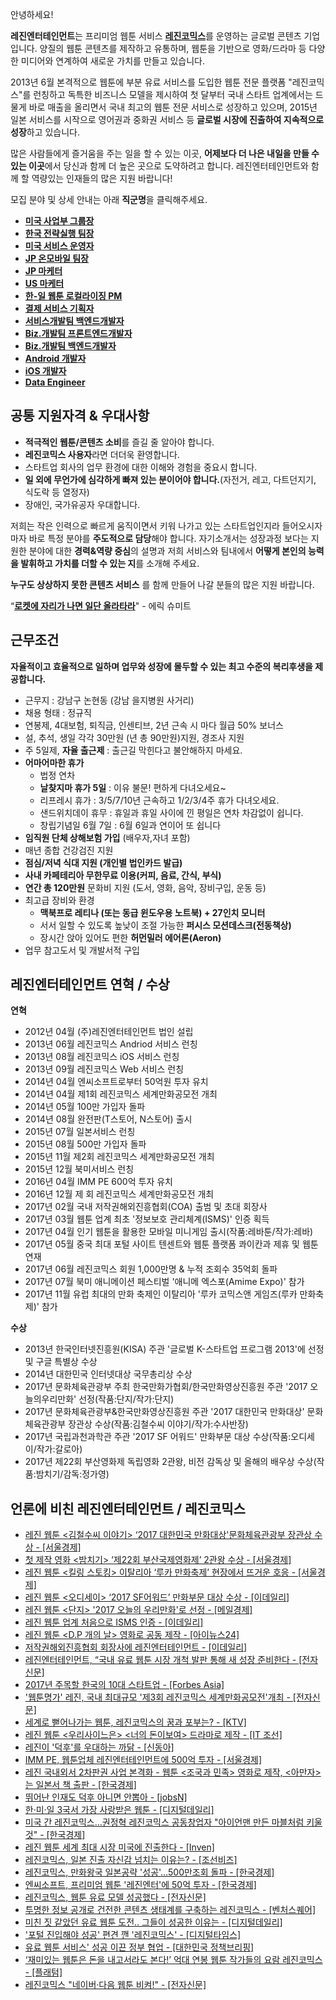 ﻿안녕하세요!


**레진엔터테인먼트**는 프리미엄 웹툰 서비스 [**레진코믹스**](http://www.lezhin.com)를 운영하는 글로벌 콘텐츠 기업입니다.
양질의 웹툰 콘텐츠를 제작하고 유통하며, 웹툰을 기반으로 영화/드라마 등 다양한 미디어와 연계하여 새로운 가치를 만들고 있습니다. 

2013년 6월 본격적으로 웹툰에 부분 유료 서비스를 도입한 웹툰 전문 플랫폼 "레진코믹스"를 런칭하고 독특한 비즈니스 모델을 제시하여 첫 달부터 국내 스타트 업계에서는 드물게 바로 매출을 올리면서 국내 최고의 웹툰 전문 서비스로 성장하고 있으며, 2015년 일본 서비스를 시작으로 영어권과 중화권 서비스 등 **글로벌 시장에 진출하여 지속적으로 성장**하고 있습니다.


많은 사람들에게 즐거움을 주는 일을 할 수 있는 이곳, **어제보다 더 나은 내일을 만들 수 있는 이곳**에서 당신과 함께 더 높은 곳으로 도약하려고 합니다.
레진엔터테인먼트와 함께 할 역량있는 인재들의 많은 지원 바랍니다! 


 
모집 분야 및 상세 안내는 아래 **직군명**을 클릭해주세요.

 - [**미국 사업부 그룹장**](us_business_manager.md)
 - [**한국 전략실행 팀장**](kr_strategy_execution.md)
 - [**미국 서비스 운영자**](US_Operation.md)
 - [**JP 온모바일 팀장**](jp_onmobile_marketing_leader.md)
 - [**JP 마케터**](jp_onmobile_maketer.md)
 - [**US 마케터**](US_onmobile_maketer.md)
 - [**한-일 웹툰 로컬라이징 PM**](JP_translator_pm_ver2.md)
 - [**결제 서비스 기획자**](billing_service.md) 
 - [**서비스개발팀 백엔드개발자**](backend_develop.md)
 - [**Biz.개발팀 프론트엔드개발자**](biz_front_develop.md)
 - [**Biz.개발팀 백엔드개발자**](biz_backend_develop.md)
 - [**Android 개발자**](Android_Developer181002.md) 
 - [**iOS 개발자**](iOS_Developer181002.md) 
 - [**Data Engineer**](data_Engineer.md)

 
 
## 공통 지원자격 & 우대사항

- **적극적인 웹툰/콘텐츠 소비**를 즐길 줄 알아야 합니다.
- **레진코믹스 사용자**라면 더더욱 환영합니다. 
- 스타트업 회사의 업무 환경에 대한 이해와 경험을 중요시 합니다.
- **일 외에 무언가에 심각하게 빠져 있는 분이어야 합니다.**(자전거, 레고, 다트던지기, 식도락 등 열정자)
- 장애인, 국가유공자 우대합니다.



저희는 작은 인력으로 빠르게 움직이면서 키워 나가고 있는 스타트업인지라 들어오시자마자 바로 특정 분야를 **주도적으로 담당**해야 합니다. 자기소개서는 성장과정 보다는 지원한 분야에 대한 **경력&역량 중심**의 설명과 저희 서비스와 팀내에서 **어떻게 본인의 능력을 발휘하고 가치를 더할 수 있는 지**를 소개해 주세요. 

**누구도 상상하지 못한 콘텐츠 서비스** 를 함께 만들어 나갈 분들의 많은 지원 바랍니다.

“[**로켓에 자리가 나면 일단 올라타라**](http://estima.wordpress.com/2012/05/28/sheryl/)" - 에릭 슈미트



## 근무조건
**자율적이고 효율적으로 일하며 업무와 성장에 몰두할 수 있는 최고 수준의 복리후생을 제공합니다.**

- 근무지 : 강남구 논현동 (강남 을지병원 사거리)
- 채용 형태 : 정규직
- 연봉제, 4대보험, 퇴직금, 인센티브, 2년 근속 시 마다 월급 50% 보너스
- 설, 추석, 생일 각각 30만원 (년 총 90만원)지원, 경조사 지원
- 주 5일제, **자율 출근제** : 출근길 막힌다고 불안해하지 마세요.
- **어마어마한 휴가** 
  - 법정 연차 
  - **날찾지마 휴가 5일** : 이유 불문! 편하게 다녀오세요~
  - 리프레시 휴가 : 3/5/7/10년 근속하고 1/2/3/4주 휴가 다녀오세요.
  - 샌드위치데이 휴무 : 휴일과 휴일 사이에 낀 평일은 연차 차감없이 쉽니다.
  - 창립기념일 6월 7일 : 6월 6일과 연이어 또 쉽니다
- **임직원 단체 상해보험 가입** (배우자,자녀 포함)
- 매년 종합 건강검진 지원
- **점심/저녁 식대 지원 (개인별 법인카드 발급)**
- **사내 카페테리아 무한무료 이용(커피, 음료, 간식, 부식)**
- **연간 총 120만원** 문화비 지원 (도서, 영화, 음악, 장비구입, 운동 등)
- 최고급 장비와 환경
  - **맥북프로 레티나 (또는 동급 윈도우용 노트북) + 27인치 모니터**
  - 서서 일할 수 있도록 높낮이 조절 가능한 **퍼시스 모션데스크(전동책상)**
  - 장시간 앉아 있어도 편한 **허먼밀러 에어론(Aeron)**
- 업무 참고도서 및 개발서적 구입 



## 레진엔터테인먼트 연혁 / 수상 

**연혁**
- 2012년 04월   (주)레진엔터테인먼트 법인 설립
- 2013년 06월   레진코믹스 Andriod 서비스 런칭
- 2013년 08월   레진코믹스 iOS 서비스 런칭
- 2013년 09월   레진코믹스 Web 서비스 런칭
- 2014년 04월   엔씨소프트로부터 50억원 투자 유치
- 2014년 04월   제1회 레진코믹스 세계만화공모전 개최
- 2014년 05월   100만 가입자 돌파
- 2014년 08월   완전판(T스토어, N스토어) 출시
- 2015년 07월   일본서비스 런칭
- 2015년 08월   500만 가입자 돌파
- 2015년 11월   제2회 레진코믹스 세계만화공모전 개최
- 2015년 12월   북미서비스 런칭
- 2016년 04월   IMM PE 600억 투자 유치
- 2016년 12월   제 회 레진코믹스 세계만화공모전 개최
- 2017년 02월   국내 저작권해외진흥협회(COA) 출범 및 초대 회장사
- 2017년 03월   웹툰 업계 최초 '정보보호 관리체계(ISMS)' 인증 획득
- 2017년 04월   인기 웹툰을 활용한 모바일 미니게임 출시(작품:레바툰/작가:레바)
- 2017년 05월   중국 최대 포털 사이트 텐센트와 웹툰 플랫폼 콰이칸과 제휴 및 웹툰 연재
- 2017년 06월   레진코믹스 회원 1,000만명 & 누적 조회수 35억회 돌파
- 2017년 07월   북미 애니메이션 페스티벌 '애니메 엑스포(Amime Expo)' 참가
- 2017년 11월   유럽 최대의 만화 축제인 이탈리아 '루카 코믹스앤 게임즈(루카 만화축제)' 참가


**수상**
- 2013년   한국인터넷진흥원(KISA) 주관 '글로벌 K-스타트업 프로그램 2013'에 선정 및 구글 특별상 수상
- 2014년   대한민국 인터넷대상 국무총리상 수상
- 2017년   문화체육관광부 주최 한국만화가협회/한국만화영상진흥원 주관 '2017 오늘의우리만화' 선정(작품:단지/작가:단지)
- 2017년   문화체육관광부&한국만화영상진흥원 주관 '2017 대한민국 만화대상' 문화체육관광부 장관상 수상(작품:김철수씨 이야기/작가:수사반장)
- 2017년   국립과천과학관 주관 '2017 SF 어워드' 만화부문 대상 수상(작품:오디세이/작가:갈로아)
- 2017년   제22회 부산영화제 독립영화 2관왕, 비전 감독상 및 올해의 배우상 수상(작품:밤치기/감독:정가영)



## 언론에 비친 레진엔터테인먼트 / 레진코믹스
- [레진 웹툰 <김철수씨 이야기> ‘2017 대한민국 만화대상'문화체육관광부 장관상 수상 - [서울경제]](http://entertain.naver.com/read?oid=011&aid=0003178537)
- [첫 제작 영화 <밤치기> ‘제22회 부산국제영화제’ 2관왕 수상 - [서울경제]](http://www.sedaily.com/NewsView/1OMEZD2CKD)
- [레진 웹툰 <킬링 스토킹> 이탈리아 ‘루카 만화축제’ 현장에서 뜨거운 호응 - [서울경제]](http://www.sedaily.com/NewsView/1ONH3350K9)
- [레진 웹툰 <오디세이> ‘2017 SF어워드’ 만화부문 대상 수상 - [이데일리]](http://www.edaily.co.kr/news/news_detail.asp?newsId=02246806616098496&mediaCodeNo=257&OutLnkChk=Y)
- [레진 웹툰 <단지> '2017 오늘의 우리만화'로 선정 - [메일경제]](http://news.mk.co.kr/newsRead.php?year=2017&no=704479)
- [레진 웹툰 업계 처음으로 ISMS 인증 - [이데일리]](http://www.edaily.co.kr/news/NewsRead.edy?SCD=JE41&newsid=02368166615861024&DCD=A00504&OutLnkChk=Y)
- [레진 웹툰 <D.P 개의 날> 영화로 공동 제작 - [아이뉴스24]](http://news.inews24.com/php/news_view.php?g_serial=1006710&g_menu=020310&rrf=nv)
- [저작권해외진흥협회 회장사에 레진엔터테인먼트 - [이데일리]](http://www.edaily.co.kr/news/NewsRead.edy?SCD=JE41&newsid=02876566615828552&DCD=A00504&OutLnkChk=Y)
- [레진엔터테인먼트, “국내 유료 웹툰 시장 개척 발판 통해 새 성장 준비한다 - [전자신문]](http://www.etnews.com/20170203000103)
- [2017년 주목할 한국의 10대 스타트업 - [Forbes Asia]](https://www.forbes.com/sites/elaineramirez/2017/01/17/10-south-korean-startups-breaking-out-in-2017/#10c2f1867506) 
- ['웹툰명가' 레진, 국내 최대규모 '제3회 레진코믹스 세계만화공모전'개최 - [전자신문]](http://www.etnews.com/20161201000543)
- [세계로 뻗어나가는 웹툰, 레진코믹스의 꿈과 포부는? - [KTV]](http://www.ktv.go.kr/content/view?content_id=527542)
- [레진 웹툰 <우리사이느은> <너의 돈이보여> 드라마로 제작 - [IT 조선]](http://it.chosun.com/news/article.html?no=2824317)
- [레진이 '덕후'를 우대하는 까닭 - [신동아]](http://shindonga.donga.com/3/all/13/532633/1)
- [IMM PE, 웹툰업체 레진엔터테인먼트에 500억 투자 - [서울경제]](http://news.naver.com/main/read.nhn?mode=LSD&mid=sec&sid1=101&oid=011&aid=0002845393)
- [레진 국내외서 2차판권 사업 본격화 - 웹툰 <조국과 민족> 영화로 제작, <아만자>는 일본서 책 출판 - [한국경제]](http://www.hankyung.com/news/app/newsview.php?aid=201606206555v)
- [뛰어난 인재도 덕후 아니면 안뽑아 - [jobsN]](http://blog.naver.com/jobarajob/220692082698)
- [한·미·일 3국서 가장 사랑받은 웹툰 - [디지털데일리]](http://www.ddaily.co.kr/news/article.html?no=141304)
- [미국 간 레진코믹스…권정혁 레진코믹스 공동창업자 "아이언맨 만든 마블처럼 키울 것" - [한국경제]](http://www.hankyung.com/news/app/newsview.php?aid=2016012093951)
- [레진 웹툰 세계 최대 시장 미국에 진출한다 - [Inven] ](http://sports.news.naver.com/esports/news/read.nhn?oid=442&aid=0000029074)
- [레진코믹스, 일본 진출 자신감 넘치는 이유는? - [조선비즈]](http://it.chosun.com/news/article.html?no=2806973)
- [레진코믹스, 만화왕국 일본공략 '성공'…500만조회 돌파 - [한국경제]](http://news.naver.com/main/read.nhn?mode=LSD&mid=sec&sid1=105&oid=015&aid=0003380384)
- [엔씨소프트, 프리미엄 웹툰 '레진엔터'에 50억 투자 - [한국경제]](http://www.hankyung.com/news/app/newsview.php?aid=201404163683g)
- [레진코믹스, 웹툰 유료 모델 성공했다 - [전자신문]](http://www.etnews.com/20140321000104)
- [투명한 정보 공개로 건전한 콘텐츠 생태계를 구축하는 레진코믹스 - [벤처스퀘어]](http://www.venturesquare.net/528778)
- [미친 짓 같았던 유료 웹툰 도전.. 그들이 성공한 이유는 - [디지털데일리]](http://www.ddaily.co.kr/news/article.html?no=112732)
- ['포털 진입해야 성공' 편견 깬 '레진코믹스' - [디지털타임스]](http://www.dt.co.kr/contents.html?article_no=2013123002012069607027&naver=stand)
- [유료 웹툰 서비스' 성공 이끈 정부 협업 - [대한민국 정책브리핑]](http://www.korea.kr/policy/cultureView.do?newsId=148770632&call_from=naver_news)
- [‘재미있는 웹툰은 돈을 내고서라도 본다!’ 억대 연봉 웹툰 작가들의 요람 레진코믹스 - [플래텀] ](http://platum.kr/archives/15110)
- [레진코믹스 "네이버·다음 웹툰 비켜!" - [전자신문] ](http://www.etnews.com/news/contents/contents/2814626_1487.html)

